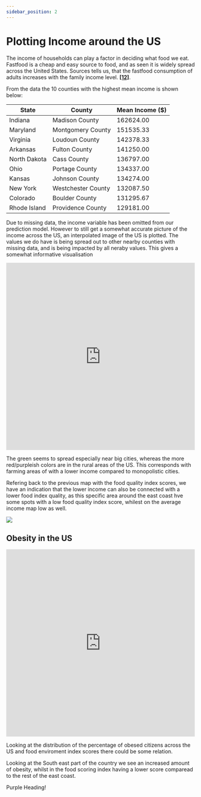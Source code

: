 ```yaml
---
sidebar_position: 2
---
```



# Plotting Income around the US

The income of households can play a factor in deciding what food we eat. Fastfood is a cheap and easy source to food, and as seen it is widely spread across the United States. Sources tells us, that the fastfood consumption of adults increases with the family income level. **[[12]](https://www.cdc.gov/nchs/products/databriefs/db322.htm)**.

From the data the 10 counties with the highest mean income is shown below:

|State|County|	Mean Income ($)|
|---	|---	|---   |
|Indiana	|Madison County|	162624.00|
|Maryland	|Montgomery County|	151535.33|
|Virginia	|Loudoun County|	142378.33|
|Arkansas	|Fulton County|	141250.00|
|North Dakota|	Cass County|	136797.00|
|Ohio	|Portage County|	134337.00|
|Kansas	|Johnson County|	134274.00|
|New York	|Westchester County|	132087.50|
|Colorado	|Boulder County|	131295.67|
|Rhode Island	|Providence County|	129181.00|

Due to missing data, the income variable has been omitted from our prediction model. However to still get a somewhat accurate picture of the income across the US, an interpolated image of the US is plotted. The values we do have is being spread out to other nearby counties with missing data, and is being impacted by all neraby values.
This gives a somewhat informative visualisation

<iframe src="https://peetzie.github.io/SocialData_InteractiveMaps/income.html"
	sandbox="allow-same-origin allow-scripts"
	width="100%"
	height="500"
	scrolling="yes"
	seamless="seamless"
	frameborder="0">
</iframe>

The green seems to spread especially near big cities, whereas the more red/purpleish colors are in the rural areas of the US. This corresponds with farming areas of with a lower income compared to monopolistic cities. 

Refering back to the previous map with the food quality index scores, we have an indication that the lower income can also be connected with a lower food index quality, as this specific area around the east coast hve some spots with a low food quality index score, whilest on the average income map low as well.

[ ![](comparison.png) ](comparison.png)

## Obesity in the US

<iframe src="https://peetzie.github.io/SocialData_InteractiveMaps/obesitypercentage.html"
	sandbox="allow-same-origin allow-scripts"
	width="100%"
	height="500"
	scrolling="yes"
	seamless="seamless"
	frameborder="0">
</iframe>

Looking at the distribution of the percentage of obesed citizens across the US and food enviroment index scores there could be some relation. 

Looking at the South east part of the country we see an increased amount of obesity, whilst in the food scoring index having a lower score comparead to the rest of the east coast. 

<main>
     <p className="mcd">Purple Heading!</p>
</main>
